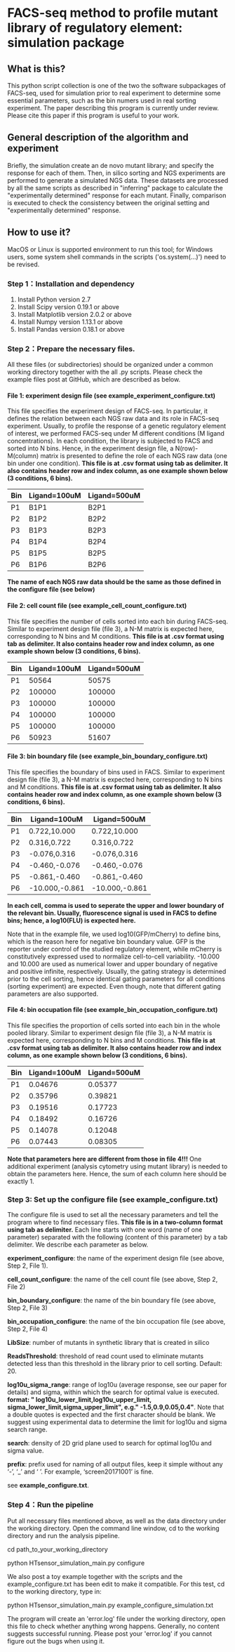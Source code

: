 # FACS-seq method to profile mutant library of regulatory element: simulation package

## What is this?
This python script collection is one of the two the software subpackages of FACS-seq, used for simulation prior to real experiment to determine some essential parameters, such as the bin numers used in real sorting experiment. The paper describing this program is currently under review. Please cite this paper if this program is useful to your work.

## General description of the algorithm and experiment
Briefly, the simulation create an de novo mutant library; and specify the response for each of them. Then, in silico sorting and NGS experiments are performed to generate a simulated NGS data. These datasets are processed by all the same scripts as described in "inferring" package to calculate the "experimentally determined" response for each mutant. Finally, comparison is executed to check the consistency between the original setting and "experimentally determined" response.

## How to use it?
MacOS or Linux is supported environment to run this tool; for Windows users, some system shell commands in the scripts ('os.system(...)') need to be revised.

### Step 1：Installation and dependency
1. Install Python version 2.7
2. Install Scipy version 0.19.1 or above
3. Install Matplotlib version 2.0.2 or above
4. Install Numpy version 1.13.1 or above
5. Install Pandas version 0.18.1 or above



### Step 2：Prepare the necessary files.
All these files (or subdirectories) should be organized under a common working directory together with the all .py scripts.
Please check the example files post at GitHub, which are described as below.

#### File 1: experiment design file (see example_experiment_configure.txt)
This file specifies the experiment design of FACS-seq. In particular, it defines the relation between each NGS raw data and its role in FACS-seq experiment. Usually, to profile the response of a genetic regulatory element of interest, we performed FACS-seq under M different conditions (M ligand concentrations). In each condition, the library is subjected to FACS and sorted into N bins. Hence, in the experiment design file, a N(row)-M(column) matrix is presented to define the role of each NGS raw data (one bin under one condition). **This file is at .csv format using tab as delimiter. It also contains header row and index column, as one example shown below (3 conditions, 6 bins).**

|Bin|Ligand=100uM|Ligand=500uM|
|---|------------|------------|
|P1|B1P1|B2P1|
|P2|B1P2|B2P2|
|P3|B1P3|B2P3|
|P4|B1P4|B2P4|
|P5|B1P5|B2P5|
|P6|B1P6|B2P6|

**The name of each NGS raw data should be the same as those defined in the configure file (see below)**


#### File 2: cell count file (see example_cell_count_configure.txt)
This file specifies the number of cells sorted into each bin during FACS-seq. Similar to experiment design file (file 3), a N-M matrix is expected here, corresponding to N bins and M conditions. **This file is at .csv format using tab as delimiter. It also contains header row and index column, as one example shown below (3 conditions, 6 bins).**

|Bin|Ligand=100uM|Ligand=500uM|
|---|------------|------------|
|P1|50564|50575|
|P2|100000|100000|
|P3|100000|100000|
|P4|100000|100000|
|P5|100000|100000|
|P6|50923|51607|


#### File 3: bin boundary file (see example_bin_boundary_configure.txt)
This file specifies the boundary of bins used in FACS. Similar to experiment design file (file 3), a N-M matrix is expected here, corresponding to N bins and M conditions. **This file is at .csv format using tab as delimiter. It also contains header row and index column, as one example shown below (3 conditions, 6 bins).**

|Bin|Ligand=100uM|Ligand=500uM|
|---|------------|------------|
|P1|0.722,10.000|0.722,10.000|
|P2|0.316,0.722|0.316,0.722|
|P3|-0.076,0.316|-0.076,0.316|
|P4|-0.460,-0.076|-0.460,-0.076|
|P5|-0.861,-0.460|-0.861,-0.460|
|P6|-10.000,-0.861|-10.000,-0.861|

**In each cell, comma is used to seperate the upper and lower boundary of the relevant bin. Usually, fluorescence signal is used in FACS to define bins; hence, a log10(FLU) is expected here.**

Note that in the example file, we used log10(GFP/mCherry) to define bins, which is the reason here for negative bin boundary value. GFP is the reporter under control of the studied regulatory element, while mCherry is constitutively expressed used to normalize cell-to-cell variability. -10.000 and 10.000 are used as numerical lower and upper boundary of negative and positive infinite, respectively. Usually, the gating strategy is determined prior to the cell sorting, hence identical gating parameters for all conditions (sorting experiment) are expected. Even though, note that different gating parameters are also supported. 


#### File 4: bin occupation file (see example_bin_occupation_configure.txt)
This file specifies the proportion of cells sorted into each bin in the whole pooled library. Similar to experiment design file (file 3), a N-M matrix is expected here, corresponding to N bins and M conditions. **This file is at .csv format using tab as delimiter. It also contains header row and index column, as one example shown below (3 conditions, 6 bins).**

|Bin|Ligand=100uM|Ligand=500uM|
|---|------------|------------|
|P1|0.04676|0.05377|
|P2|0.35796|0.39821|
|P3|0.19516|0.17723|
|P4|0.18492|0.16726|
|P5|0.14078|0.12048|
|P6|0.07443|0.08305|

**Note that parameters here are different from those in file 4!!!** One additional experiment (analysis cytometry using mutant library) is needed to obtain the parameters here. Hence, the sum of each column here should be exactly 1.

### Step 3: Set up the configure file (see example_configure.txt)
The configure file is used to set all the necessary parameters and tell the program where to find necessary files. 
**This file is in a two-column format using tab as delimiter.** Each line starts with one word (name of one parameter) separated with the following (content of this parameter) by a tab delimiter. We describe each parameter as below.

**experiment_configure**: the name of the experiment design file (see above, Step 2, File 1).

**cell_count_configure**: the name of the cell count file (see above, Step 2, File 2)

**bin_boundary_configure**: the name of the bin boundary file (see above, Step 2, File 3)

**bin_occupation_configure**: the name of the bin occupation file (see above, Step 2, File 4)

**LibSize**: number of mutants in synthetic library that is created in silico

**ReadsThreshold**: threshold of read count used to eliminate mutants detected less than this threshold in the library prior to cell sorting. Default: 20.

**log10u_sigma_range**: range of log10u (average response, see our paper for details) and sigma, within which the search for optimal value is executed. **format: " log10u_lower_limit,log10u_upper_limit, sigma_lower_limit,sigma_upper_limit", e.g." -1.5,0.9,0.05,0.4"**. Note that a double quotes is expected and the first character should be blank. We suggest using experimental data to determine the limit for log10u and sigma search range.

**search**: density of 2D grid plane used to search for optimal log10u and sigma value. 

**prefix**: prefix used for naming of all output files, keep it simple without any ‘-’, ‘_’ and ‘ ’. For example, ‘screen20171001’ is fine.

see **example_configure.txt**.


### Step 4：Run the pipeline
Put all necessary files mentioned above, as well as the data directory under the working directory.
Open the command line window, cd to the working directory and run the analysis pipeline.

cd path_to_your_working_directory

python HTsensor_simulation_main.py configure

We also post a toy example together with the scripts and the example_configure.txt has been edit to make it compatible. For this test, cd to the working directory, type in: 

python HTsensor_simulation_main.py example_configure_simulation.txt

The program will create an 'error.log' file under the working directory, open this file to check whether anything wrong happens. Generally, no content suggests successful running. Please post your 'error.log' if you cannot figure out the bugs when using it.

